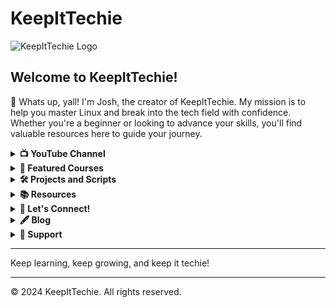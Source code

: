 # KeepItTechie

![KeepItTechie Logo](https://your-image-url.com/logo.png)

## Welcome to KeepItTechie!

👋 Whats up, yall! I'm Josh, the creator of KeepItTechie. My mission is to help you master Linux and break into the tech field with confidence. Whether you're a beginner or looking to advance your skills, you'll find valuable resources here to guide your journey.

<details>
  <summary><b>📺 YouTube Channel</b></summary>
  <p>
    Check out my <a href="https://www.youtube.com/c/KeepItTechie">YouTube channel</a> where I post tutorials, tips, and guides on:
    <ul>
      <li><strong>Linux Basics</strong>: Learn the fundamentals of Linux and how to navigate the command line.</li>
      <li><strong>Server Management</strong>: Set up and manage your own servers.</li>
      <li><strong>Tech Career Advice</strong>: Tips on how to get into the tech field and succeed.</li>
      <li><strong>Open Source Projects</strong>: Contribute to and benefit from open source software.</li>
      <li><strong>MySQL Course</strong>: Comprehensive MySQL course to get you started with database management.</li>
    </ul>
  </p>
</details>

<details>
  <summary><b>🌟 Featured Courses</b></summary>
  <p>
    <ul>
      <li><a href="https://youtu.be/ROjZy1WbCIA?si=AcuUzjspVOrRqUjA">Introduction to Linux</a> on freeCodeCamp: Over 2 million views!</li>
      <li><a href="https://youtu.be/BgGeGVqgt0s?si=t38Zu0B8vt5OeCnC">Beginners Crash Course</a></li>
      <li><a href="https://youtu.be/cp196HWz72g?si=OYQp5MWjZc_KCGtB">MySQL Mastery Course</a></li>
    </ul>
  </p>
</details>

<details>
  <summary><b>🛠️ Projects and Scripts</b></summary>
  <p>
    Explore my repository filled with scripts for managing Ubuntu servers. These scripts are designed to simplify your workflow and enhance your productivity.
    <ul>
      <li><a href="https://github.com/KeepItTechie/Ubuntu-Server-Arsenal">Ubuntu Server Arsenal</a>: A collection of bash scripts to automate various Linux tasks.</li>
      <li><a href="https://github.com/KeepItTechie/mclsi">MCLSI</a>: Minecraft Server Linux Installer.</li>
      <li><a href="https://github.com/KeepItTechie/BorgGuard">BorgGuard</a>: Step-by-step guides to set up different types of servers.</li>
    </ul>
  </p>
</details>

<details>
  <summary><b>📚 Resources</b></summary>
  <p>
    <ul>
      <li><a href="https://www.kernel.org/doc/html/latest/">Linux Documentation</a></li>
      <li><a href="https://ubuntu.com/server/docs">Ubuntu Server Guide</a></li>
      <li><a href="https://github.com/jwasham/coding-interview-university">Tech Interview Prep</a></li>
    </ul>
  </p>
</details>

<details>
  <summary><b>💬 Let's Connect!</b></summary>
  <p>
    <ul>
      <li><strong>Twitter</strong>: <a href="https://twitter.com/KeepItTechie">@KeepItTechie</a></li>
      <li><strong>LinkedIn</strong>: <a href="https://www.linkedin.com/in/joshualacy/">Joshua Lacy</a></li>
      <li><strong>Email</strong>: keepittechie@gmail.com</li>
    </ul>
  </p>
</details>

<details>
  <summary><b>🖋️ Blog</b></summary>
  <p>
    Visit my <a href="https://docs.keepittechie.com">blog</a> for more in-depth articles, tutorials, and updates on the latest in tech.
  </p>
</details>

<details>
  <summary><b>🎉 Support</b></summary>
  <p>
    If you find my content helpful, consider supporting me by joining my <a href="https://www.youtube.com/c/KeepItTechie/join">YouTube channel membership</a>. Your support helps me create more valuable content for the community.
    <br>
    <a href="https://www.youtube.com/c/KeepItTechie?sub_confirmation=1">Subscribe to KeepItTechie on YouTube!</a>
  </p>
</details>

---

Keep learning, keep growing, and keep it techie!

---

© 2024 KeepItTechie. All rights reserved.
